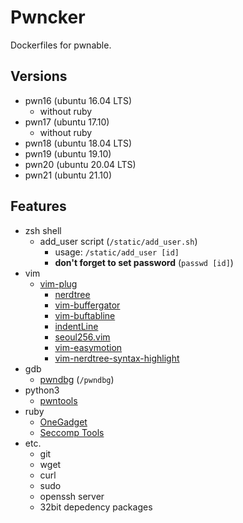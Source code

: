 # Pwncker

Dockerfiles for pwnable.

## Versions

- pwn16 (ubuntu 16.04 LTS)
  - without ruby
- pwn17 (ubuntu 17.10)
  - without ruby
- pwn18 (ubuntu 18.04 LTS)
- pwn19 (ubuntu 19.10)
- pwn20 (ubuntu 20.04 LTS)
- pwn21 (ubuntu 21.10)

## Features

- zsh shell
  - add\_user script (`/static/add_user.sh`)
    - usage: `/static/add_user [id]`
    - **don't forget to set password** (`passwd [id]`)
- vim
  - [vim-plug](https://github.com/junegunn/vim-plug)
    - [nerdtree](https://github.com/preservim/nerdtree)
    - [vim-buffergator](https://github.com/jeetsukumaran/vim-buffergator)
    - [vim-buftabline](https://github.com/ap/vim-buftabline)
    - [indentLine](https://github.com/Yggdroot/indentLine)
    - [seoul256.vim](https://github.com/junegunn/seoul256.vim)
    - [vim-easymotion](https://github.com/easymotion/vim-easymotion)
    - [vim-nerdtree-syntax-highlight](https://github.com/tiagofumo/vim-nerdtree-syntax-highlight)
- gdb
  - [pwndbg](https://github.com/pwndbg/pwndbg) (`/pwndbg`)
- python3
  - [pwntools](https://github.com/Gallopsled/pwntools)
- ruby
  - [OneGadget](https://github.com/david942j/one_gadget)
  - [Seccomp Tools](https://github.com/david942j/seccomp-tools)
- etc.
  - git
  - wget
  - curl
  - sudo
  - openssh server
  - 32bit depedency packages
